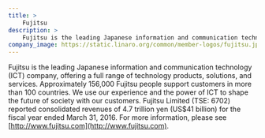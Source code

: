 ```yaml
---
title: >
    Fujitsu
description: >
    Fujitsu is the leading Japanese information and communication technology (ICT) company, offering a full range of technology products, solutions, and services.
company_image: https://static.linaro.org/common/member-logos/fujitsu.jpg
---
```

Fujitsu is the leading Japanese information and communication technology (ICT) company, offering a full range of technology products, solutions, and services. Approximately 156,000 Fujitsu people support customers in more than 100 countries. We use our experience and the power of ICT to shape the future of society with our customers. Fujitsu Limited (TSE: 6702) reported consolidated revenues of 4.7 trillion yen (US$41 billion) for the fiscal year ended March 31, 2016. For more information, please see [http://www.fujitsu.com](http://www.fujitsu.com).
